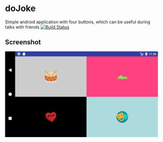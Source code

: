 # doJoke
Simple android application with four buttons, which can be useful during talks with friends
[![Build Status](https://travis-ci.org/alexmozzhakov/doJoke.svg?branch=master)](https://travis-ci.org/alexmozzhakov/doJoke)

## Screenshot
![Main screen](/screenshots/Screenshot_1498725385.png)
